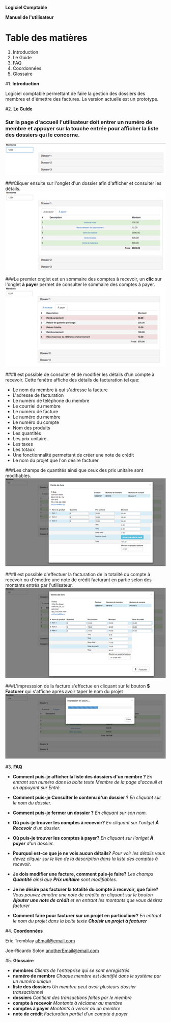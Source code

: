 **Logiciel Comptable**


**Manuel de l'utilisateur**


#   **Table des matières**

1. Introduction
2. Le Guide
3. FAQ
4. Coordonnées
5. Glossaire

#1.  **Introduction**

Logiciel comptable permettant de faire la gestion des dossiers des membres et d'émettre des factures. La version actuelle est un prototype.


#2. **Le Guide**

### Sur la page d'accueil l'utilisateur doit entrer un numéro de membre et appuyer sur la touche **entrée** pour afficher la liste des dossiers qui le concerne.
![_Liste des dossiers_](images/listeDossier.png)


###Cliquer ensuite sur l'onglet d'un dossier afin d'afficher et consulter les détails.
![_Dossier détaillé_](images/detailsDossier.png)

###Le premier onglet est un sommaire des comptes à recevoir, un **clic** sur l'onglet **à payer** permet de consulter le sommaire des comptes à payer.
![_à payer_](images/aPayer.png)

###Il est possible de consulter et de modifier les détails d'un compte à recevoir. Cette fenêtre affiche des détails de facturation tel que:

* Le nom du membre à qui s'adresse la facture
* L'adresse de facturation
* Le numéro de téléphone du membre
* Le courriel du membre
* Le numéro de facture
* Le numéro du membre
* Le numéro du compte
* Nom des produits
* Les quantités
* Les prix unitaire
* Les taxes
* Les totaux
* Une fonctionnalité permettant de créer une note de crédit
* Le nom du projet que l'on désire facturer


###Les champs de quantités ainsi que ceux des prix unitaire sont modifiables.
![_details de facturation_](images/detailsFacture.png)

###Il est possible d'effectuer la facturation de la totalité du compte à recevoir ou d'émettre une note de crédit facturant en partie selon des montants entrés par l'utilisateur.
![_note de crédit_](images/noteCredit.png)

###L'impresssion de la facture s'effectue en cliquant sur le bouton **$ Facturer** qui s'affiche après avoir taper le nom du projet
![_impression_](images/impression.png)


#3. **FAQ**

 * **Comment puis-je afficher la liste des dossiers d'un membre ?**
 _En entrant son numéro dans la boite texte *Membre* de la page d'acceuil et en appuyant sur *Entré*_

 * **Comment puis-je Consulter le contenu d'un dossier ?**
 _En cliquant sur le nom du dossier._

 * **Comment puis-je fermer un dossier ?** 
 _En cliquant sur son nom._
 
 * **Où puis-je trouver les comptes à recevoir?**
 _En cliquant sur l'onlget **À Recevoir** d'un dossier._
 
 * **Où puis-je trouver les comptes à payer?**
 _En cliquant sur l'onlget **À payer** d'un dossier._
 
 * **Pourquoi est-ce que je ne vois aucun détails?**
 _Pour voir les détails vous devez cliquer sur le lien de la description dans la liste des comptes à recevoir._
 
 * **Je dois modifier une facture, comment puis-je faire?**
 _Les champs **Quantité** ainsi que **Prix unitaire** sont modifiables._
 
 * **Je ne désire pas facturer la totalité du compte à recevoir, que faire?**
 _Vous pouvez émettre une note de crédite en cliquant sur le bouton **Ajouter une note de crédit** et en entrant les montants que vous désirez facturer_
 
 * **Comment faire pour facturer sur un projet en particulioer?**
 _En entrant le nom du projet dans la boite texte **Choisir un projet à facturer**_

#4. **Coordonnées**

Eric Tremblay
aEmail@email.com

Joe-Ricardo Solon
anotherEmail@email.com

#5. **Glossaire**


* **membres** _Clients de l'entreprise qui se sont enregistrés_
* **numéro de membre** _Chaque membre est identifié dans le système par un numéro unique_
* **liste des dossiers** _Un membre peut avoir plusieurs dossier transactionnel_
* **dossiers** _Contient des transactions faites par le membre_
* **compte à recevoir** _Montants à réclamer au membre_
* **comptes à payer** _Montants à verser au un membre_
* **note de crédit** _Facturation partiel d'un compte à payer_